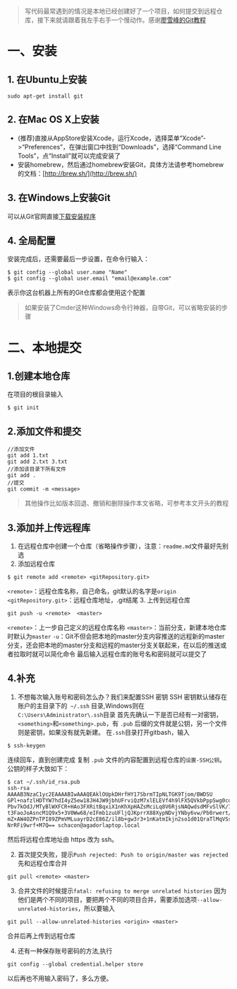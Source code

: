 > 写代码最常遇到的情况是本地已经创建好了一个项目，如何提交到远程仓库，接下来就请跟着我左手右手一个慢动作。感谢[廖雪峰的Git教程
](https://www.liaoxuefeng.com/wiki/0013739516305929606dd18361248578c67b8067c8c017b000)

# 一、安装
## 1. 在Ubuntu上安装
```
sudo apt-get install git
```
## 2. 在Mac OS X上安装
- (推荐)直接从AppStore安装Xcode，运行Xcode，选择菜单“Xcode”->“Preferences”，在弹出窗口中找到“Downloads”，选择“Command Line Tools”，点“Install”就可以完成安装了
- 安装homebrew，然后通过homebrew安装Git，具体方法请参考homebrew的文档：[http://brew.sh/](http://brew.sh/)
## 3. 在Windows上安装Git
可以从Git官网直接[下载安装程序](https://git-scm.com/downloads)

## 4. 全局配置
安装完成后，还需要最后一步设置，在命令行输入：
```
$ git config --global user.name "Name"
$ git config --global user.email "email@example.com"
```
表示你这台机器上所有的Git仓库都会使用这个配置
> 如果安装了Cmder这种Windows命令行神器，自带Git，可以省略安装的步骤

# 二、本地提交
## 1.创建本地仓库
在项目的根目录输入
```
$ git init
```
## 2.添加文件和提交
```
//添加文件
git add 1.txt
git add 2.txt 3.txt
//添加该目录下所有文件
git add .
//提交
git commit -m <message>
```
> 其他操作比如版本回退、撤销和删除操作本文省略，可参考本文开头的教程

## 3.添加并上传远程库
1. 在远程仓库中创建一个仓库（省略操作步骤），注意：`readme.md`文件最好先别选
2. 添加远程仓库
```
$ git remote add <remote> <gitRepository.git>
```
`<remote>`：远程仓库名称，自己命名，git默认的名字是`origin`
`<gitRepository.git>`：远程仓库地址，.git结尾
3. 上传到远程仓库
```
git push -u <remote>  <master>
```
`<remote>`：上一步自己定义的远程仓库名称
`<master>`：当前分支，新建本地仓库时默认为`master`
`-u`：Git不但会把本地的master分支内容推送的远程新的master分支，还会把本地的master分支和远程的master分支关联起来，在以后的推送或者拉取时就可以简化命令
最后输入远程仓库的账号名和密码就可以提交了
## 4.补充
1. 不想每次输入账号和密码怎么办？我们来配置SSH 密钥
SSH 密钥默认储存在账户的主目录下的` ~/.ssh` 目录,Windows则在`C:\Users\Administrator\.ssh`目录
首先先确认一下是否已经有一对密钥，`<something>`和`<something>.pub`，有 `.pub` 后缀的文件就是公钥，另一个文件则是密钥，如果没有就先新建。
在`.ssh`目录打开gitbash，输入
```
$ ssh-keygen
```
连续回车，直到创建完成
复制 `.pub` 文件的内容配置到远程仓库的`设置-SSH公钥`。公钥的样子大致如下：
```
$ cat ~/.ssh/id_rsa.pub
ssh-rsa AAAAB3NzaC1yc2EAAAABIwAAAQEAklOUpkDHrfHY17SbrmTIpNLTGK9Tjom/BWDSU
GPl+nafzlHDTYW7hdI4yZ5ew18JH4JW9jbhUFrviQzM7xlELEVf4h9lFX5QVkbPppSwg0cda3
Pbv7kOdJ/MTyBlWXFCR+HAo3FXRitBqxiX1nKhXpHAZsMciLq8V6RjsNAQwdsdMFvSlVK/7XA
t3FaoJoAsncM1Q9x5+3V0Ww68/eIFmb1zuUFljQJKprrX88XypNDvjYNby6vw/Pb0rwert/En
mZ+AW4OZPnTPI89ZPmVMLuayrD2cE86Z/il8b+gw3r3+1nKatmIkjn2so1d01QraTlMqVSsbx
NrRFi9wrf+M7Q== schacon@agadorlaptop.local
```

然后将远程仓库地址由 https 改为 ssh。

2. 首次提交失败，提示`Push rejected: Push to origin/master was rejected`
先和远程仓库合并
```
git pull <remote> <master>
```
3. 合并文件的时候提示`fatal: refusing to merge unrelated histories`
因为他们是两个不同的项目，要把两个不同的项目合并，需要添加选项`--allow-unrelated-histories`，所以要输入
```
git pull --allow-unrelated-histories <origin> <master>
```
合并后再上传到远程仓库

4. 还有一种保存账号密码的方法,执行
```
git config --global credential.helper store
````
以后再也不用输入密码了，多么方便。